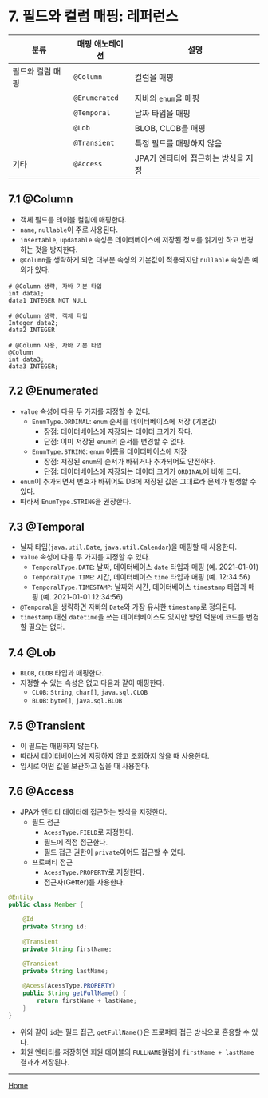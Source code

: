 # 7. 필드와 컬럼 매핑: 레퍼런스

| 분류          | 매핑 애노테이션    | 설명                        |
|--------------|---------------|----------------------------|
| 필드와 컬럼 매핑 | `@Column`     | 컬럼을 매핑                    |
|              | `@Enumerated` | 자바의 `enum`을 매핑           |
|              | `@Temporal`   | 날짜 타입을 매핑                |
|              | `@Lob`        | BLOB, CLOB을 매핑            |
|              | `@Transient`  | 특정 필드를 매핑하지 않음         |
| 기타          | `@Access`     | JPA가 엔티티에 접근하는 방식을 지정 |


## 7.1 @Column

- 객체 필드를 테이블 컬럼에 매핑한다.
- `name`, `nullable`이 주로 사용된다.
- `insertable`, `updatable` 속성은 데이터베이스에 저장된 정보를 읽기만 하고 변경하는 것을 방지한다.
- `@Column`을 생략하게 되면 대부분 속성의 기본값이 적용되지만 `nullable` 속성은 예외가 있다.

```
# @Column 생략, 자바 기본 타입
int data1;
data1 INTEGER NOT NULL

# @Column 생략, 객체 타입
Integer data2;
data2 INTEGER

# @Column 사용, 자바 기본 타입
@Column
int data3;
data3 INTEGER;
```


## 7.2 @Enumerated

- `value` 속성에 다음 두 가지를 지정할 수 있다.
    - `EnumType.ORDINAL`: `enum` 순서를 데이터베이스에 저장 (기본값)
        - 장점: 데이터베이스에 저장되는 데이터 크기가 작다.
        - 단점: 이미 저장된 `enum`의 순서를 변경할 수 없다.
    - `EnumType.STRING`: `enum` 이름을 데이터베이스에 저장
        - 장점: 저장된 `enum`의 순서가 바뀌거나 추가되어도 안전하다.
        - 단점: 데이터베이스에 저장되는 데이터 크기가 `ORDINAL`에 비해 크다.
- `enum`이 추가되면서 번호가 바뀌어도 DB에 저장된 값은 그대로라 문제가 발생할 수 있다.
- 따라서 `EnumType.STRING`을 권장한다.


## 7.3 @Temporal

- 날짜 타입(`java.util.Date`, `java.util.Calendar`)을 매핑할 때 사용한다. 
- `value` 속성에 다음 두 가지를 지정할 수 있다.
    - `TemporalType.DATE`: 날짜, 데이터베이스 `date` 타입과 매핑 (예. 2021-01-01)
    - `TemporalType.TIME`: 시간, 데이터베이스 `time` 타입과 매핑 (예. 12:34:56)
    - `TemporalType.TIMESTAMP`: 날짜와 시간, 데이터베이스 `timestamp` 타입과 매핑 (예. 2021-01-01 12:34:56)
- `@Temporal`을 생략하면 자바의 `Date`와 가장 유사한 `timestamp`로 정의된다.
- `timestamp` 대신 `datetime`을 쓰는 데이터베이스도 있지만 방언 덕분에 코드를 변경할 필요는 없다.


## 7.4 @Lob

- `BLOB`, `CLOB` 타입과 매핑한다.
- 지정할 수 있는 속성은 없고 다음과 같이 매핑한다.
    - `CLOB`: `String`, `char[]`, `java.sql.CLOB`
    - `BLOB`: `byte[]`, `java.sql.BLOB`


## 7.5 @Transient

- 이 필드는 매핑하지 않는다.
- 따라서 데이터베이스에 저장하지 않고 조회하지 않을 때 사용한다.
- 임시로 어떤 값을 보관하고 싶을 때 사용한다.


## 7.6 @Access

- JPA가 엔티티 데이터에 접근하는 방식을 지정한다.
    - 필드 접근
        - `AcessType.FIELD`로 지정한다. 
        - 필드에 직접 접근한다.
        - 필드 접근 권한이 `private`이어도 접근할 수 있다.
    - 프로퍼티 접근
        - `AcessType.PROPERTY`로 지정한다.
        - 접근자(Getter)를 사용한다.

```java
@Entity
public class Member {
    
    @Id
    private String id;
    
    @Transient
    private String firstName;

    @Transient
    private String lastName;
    
    @Acess(AcessType.PROPERTY)
    public String getFullName() {
        return firstName + lastName;
    }
}
```

- 위와 같이 `id`는 필드 접근, `getFullName()`은 프로퍼티 접근 방식으로 혼용할 수 있다.
- 회원 엔티티를 저장하면 회원 테이블의 `FULLNAME`컬럼에 `firstName + lastName` 결과가 저장된다.

-----
[Home](./index.md)
